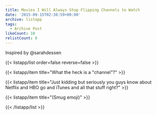 ```yaml
---
title: Movies I Will Always Stop Flipping Channels to Watch
date: '2015-09-15T02:38:59+00:00'
archive: listapp
tags: 
  - Archive Post
likeCount: 10
relistCount: 0
---
```


Inspired by @sarahdessen

<!--more-->

{{< listapp/list order=false reverse=false >}}

   {{< listapp/item title="What the heck is a \"channel\"?" >}}

   {{< listapp/item title="Just kidding but seriously you guys know about Netflix and HBO go and iTunes and all that stuff right?" >}}

   {{< listapp/item title="(Smug emoji)" >}}

{{< /listapp/list >}}
